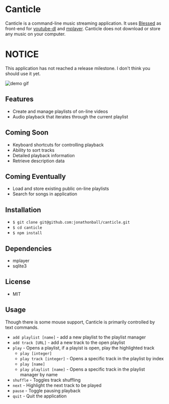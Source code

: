 # Canticle
Canticle is a command-line music streaming application.  It uses [Blessed](http://blessedjs.org/) as front-end for [youtube-dl](https://rg3.github.io/youtube-dl/) and [mplayer](http://www.mplayerhq.hu/design7/news.html).  Canticle does not download or store any music on your computer.

# NOTICE
This application has not reached a release milestone.  I don't think you should use it yet.

![demo gif](https://i.imgur.com/252VjQR.gif "Canticle in action")

## Features
* Create and manage playlists of on-line videos
* Audio playback that iterates through the current playlist

## Coming Soon
* Keyboard shortcuts for controlling playback
* Ability to sort tracks
* Detailed playback information
* Retrieve description data

## Coming Eventually
* Load and store existing public on-line playlists
* Search for songs in application

## Installation
* `$ git clone git@github.com:jonathonball/canticle.git`
* `$ cd canticle`
* `$ npm install`

## Dependencies
* mplayer
* sqlite3

## License
* MIT

## Usage
Though there is some mouse support, Canticle is primarily controlled by text commands.

* `add playlist [name]` - add a new playlist to the playlist manager
* `add track [URL]` - add a new track to the open playlist
* `play` - Opens a playlist, if a playist is open, play the highlighted track
  * `play [integer]`
  * `play track [integer]` - Opens a specific track in the playlist by index
  * `play [name]`
  * `play playlist [name]` - Opens a specific track in the playlist manager by name
* `shuffle` - Toggles track shuffling
* `next` - Highlight the next track to be played
* `pause` - Toggle pausing playback
* `quit` - Quit the application
